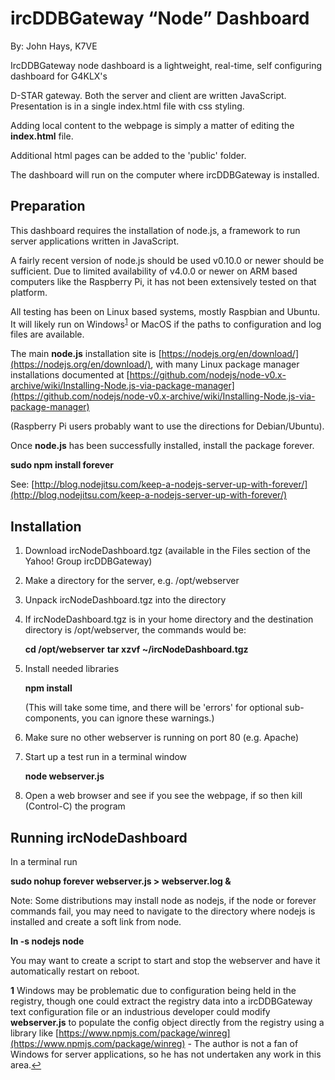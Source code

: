 ircDDBGateway “Node” Dashboard
==============================

By: John Hays, K7VE

IrcDDBGateway node dashboard is a lightweight, real-time, self configuring dashboard for G4KLX's

D-STAR gateway. Both the server and client are written JavaScript.
Presentation is in a single index.html file with css styling.

Adding local content to the webpage is simply a matter of editing the **index.html** file.

Additional html pages can be added to the 'public' folder.

The dashboard will run on the computer where ircDDBGateway is installed.

Preparation
-----------

This dashboard requires the installation of node.js, a framework to run server applications written in JavaScript.

A fairly recent version of node.js should be used v0.10.0 or newer should be sufficient. Due to limited availability of v4.0.0 or newer on ARM based computers like the Raspberry Pi, it has not been extensively tested on that platform.

All testing has been on Linux based systems, mostly Raspbian and Ubuntu. It will likely run on Windows<sup id="a1">[1](#foot1)</sup> or MacOS if the paths to configuration and log files are available.

The main **node.js** installation site is [https://nodejs.org/en/download/](https://nodejs.org/en/download/), with many Linux package manager installations documented at [https://github.com/nodejs/node-v0.x-archive/wiki/Installing-Node.js-via-package-manager](https://github.com/nodejs/node-v0.x-archive/wiki/Installing-Node.js-via-package-manager)

(Raspberry Pi users probably want to use the directions for
Debian/Ubuntu).

Once **node.js** has been successfully installed, install the package forever.  

**sudo npm install forever**

See: [http://blog.nodejitsu.com/keep-a-nodejs-server-up-with-forever/](http://blog.nodejitsu.com/keep-a-nodejs-server-up-with-forever/)



Installation
------------

1.  Download ircNodeDashboard.tgz (available in the Files section of the
    Yahoo! Group ircDDBGateway)

2.  Make a directory for the server, e.g. /opt/webserver

3.  Unpack ircNodeDashboard.tgz into the directory

4.  If ircNodeDashboard.tgz is in your home directory and the destination directory is /opt/webserver, the commands would be:

    **cd /opt/webserver**
    **tar xzvf \~/ircNodeDashboard.tgz**

5.  Install needed libraries
    
    **npm install**

    (This will take some time, and there will be 'errors' for optional sub-components, you can ignore these warnings.)

6.  Make sure no other webserver is running on port 80 (e.g. Apache)

7.  Start up a test run in a terminal window
    
    **node webserver.js**
    
8.  Open a web browser and see if you see the webpage, if so then kill (Control-C) the program

Running ircNodeDashboard
------------------------

In a terminal run

**sudo nohup forever webserver.js \> webserver.log &**

Note: Some distributions may install node as nodejs, if the node or forever commands fail, you may need to navigate to the directory where nodejs is installed and create a soft link from node.

**ln -s nodejs node**

You may want to create a script to start and stop the webserver and have it automatically restart on reboot.

<b id='foot1'>1</b> Windows may be problematic due to configuration being held in the registry, though one could extract the registry data into a ircDDBGateway text configuration file or an industrious developer could modify **webserver.js** to populate the config object directly from the registry using a library like [https://www.npmjs.com/package/winreg](https://www.npmjs.com/package/winreg) - The author is not a fan of Windows for server applications, so he has not undertaken any work in this area.[↩](#a1)

